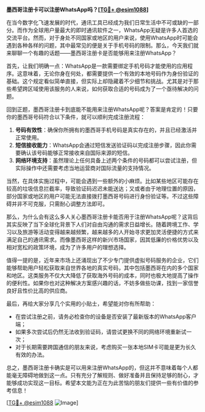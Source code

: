**墨西哥注册卡可以注册WhatsApp吗？[[TG💪+ @esim1088](https://t.me/s/esim1088)]**

在当今数字化飞速发展的时代，通讯工具已经成为我们日常生活中不可或缺的一部分。而作为全球用户量最大的即时通讯软件之一，WhatsApp无疑是许多人首选的交流平台。然而，对于身处不同国家或地区的用户来说，使用WhatsApp时可能会遇到各种各样的问题，其中最常见的便是关于手机号码的限制。那么，今天我们就来聊聊一个有趣的话题——墨西哥注册卡是否能够用来注册WhatsApp？

首先，让我们明确一点：WhatsApp是一款需要绑定手机号码才能使用的应用程序。这意味着，无论你身在何处，都需要提供一个有效的本地号码作为身份验证的基础。这个规定看似简单直接，但实际上却隐藏着不少细节和挑战。尤其是对于那些希望跨区域使用该服务的人来说，如何获取合适的号码成为了一个亟待解决的问题。

回到正题，墨西哥注册卡到底能不能用来注册WhatsApp呢？答案是肯定的！只要你的墨西哥号码符合以下条件，就可以顺利完成注册流程：

1. **号码有效性**：确保你所拥有的墨西哥手机号码是真实存在的，并且已经激活并正常使用。
2. **短信接收能力**：WhatsApp会通过短信发送验证码以完成注册步骤，因此你需要确认该号码能够正常接收来自国际来源的短信。
3. **网络环境支持**：虽然理论上任何具备上述两个条件的号码都可以尝试注册，但实际操作中还需要考虑当地运营商对国际流量的支持情况。

当然，在具体实施过程中，可能会遇到一些额外的小麻烦。比如某些地区可能存在较高的垃圾信息拦截率，导致验证码迟迟未能送达；又或者由于地理位置的原因，部分国家或地区的用户可能无法直接拨打墨西哥号码进行身份验证等。不过这些障碍并非不可克服，只需耐心调整方法即可。

那么，为什么会有这么多人关心墨西哥注册卡能否用于注册WhatsApp呢？这背后其实反映了当下全球化背景下人们对自由沟通的需求日益增长。随着跨境工作、学习以及旅游等活动变得越来越频繁，越来越多的人开始寻求更加灵活便捷的方式来满足自己的通讯需求。而像墨西哥这样的新兴市场国家，因其低廉的价格优势以及相对宽松的政策环境，成为了许多用户的理想选择。

值得一提的是，近年来市场上还涌现出了不少专门提供虚拟号码服务的企业，它们能够帮助用户轻松获取来自世界各地的真实号码，其中包括墨西哥在内的多个国家和地区。这类服务不仅大大降低了获取海外号码的成本，同时也极大地提高了操作的便利性。如果你也对这种解决方案感兴趣的话，不妨多做些功课，找到一家信誉良好且性价比高的供应商。

最后，再给大家分享几个实用的小贴士，希望能对你有所帮助：
- 在尝试注册之前，请务必检查你的设备是否安装了最新版本的WhatsApp客户端；
- 如果多次尝试后仍然无法收到验证码，请尝试更换不同的网络环境重新试一次；
- 对于长期需要跨国通信的朋友来说，考虑购买一张本地SIM卡可能是更为长久有效的办法。

总之，墨西哥注册卡确实是可以用来注册WhatsApp的，但这并不意味着每个人都能毫无障碍地做到这一点。只有充分了解规则、做好准备并且保持足够的耐心，才能够成功实现这一目标。希望本文能为正在为此苦恼的朋友们提供一些有价值的参考信息！

[[TG💪+ @esim1088](https://t.me/s/esim1088) ![Image](https://i.postimg.cc/4NQfJmqS/Snipaste-2025-05-13-00-14-12.png)]